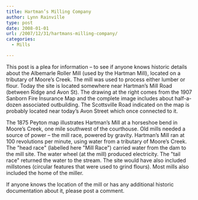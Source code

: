```yaml
---
title: Hartman’s Milling Company
author: Lynn Rainville
type: post
date: 2008-01-01
url: /2007/12/31/hartmans-milling-company/
categories:
  - Mills

---
```

[](http://www.locohistory.org/blog/?attachment_id=179) This post is a plea for information &#8211; to see if anyone knows historic details about the Albemarle Roller Mill (used by the Hartman Mill), located on a tributary of Moore&#8217;s Creek. The mill was used to process either lumber or flour. Today the site is located somewhere near Hartman&#8217;s Mill Road (between Ridge and Avon St). The drawing at the right comes from the 1907 Sanborn Fire Insurance Map and the complete image includes about half-a-dozen associated outbuilding. The Scottsville Road indicated on the map is probably located near today&#8217;s Avon Street which once connected to it.

[](http://www.locohistory.org/blog//?attachment_id=181) The 1875 Peyton map illustrates Hartman&#8217;s Mill at a horseshoe bend in Moore&#8217;s Creek, one mile southwest of the courthouse. Old mills needed a source of power &#8211; the mill race, powered by gravity. Hartman&#8217;s Mill ran at 100 revolutions per minute, using water from a tributary of Moore&#8217;s Creek. The "head race" (labelled here "Mill Race") carried water from the dam to the mill site. The water wheel (at the mill) produced electricity. The "tail race" returned the water to the stream. The site would have also included millstones (circular features that were used to grind flours). Most mills also included the home of the miller.

If anyone knows the location of the mill or has any additional historic documentation about it, please post a comment.
